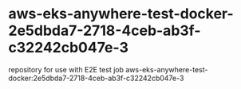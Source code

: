 # aws-eks-anywhere-test-docker-2e5dbda7-2718-4ceb-ab3f-c32242cb047e-3
repository for use with E2E test job aws-eks-anywhere-test-docker:2e5dbda7-2718-4ceb-ab3f-c32242cb047e-3
